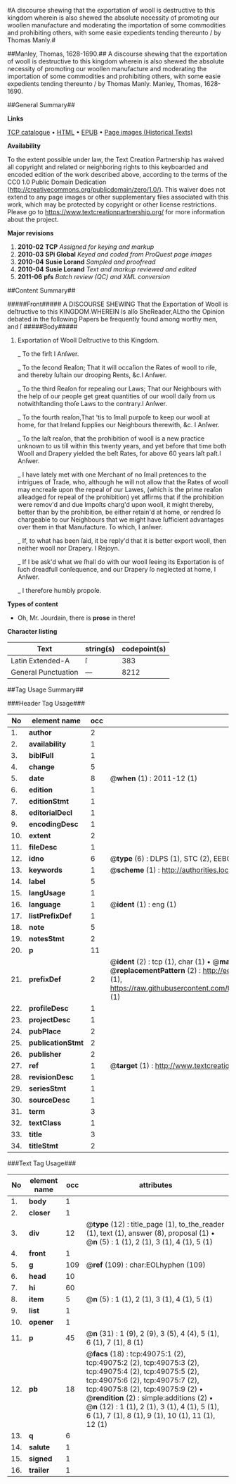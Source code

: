 #A discourse shewing that the exportation of wooll is destructive to this kingdom wherein is also shewed the absolute necessity of promoting our woollen manufacture and moderating the importation of some commodities and prohibiting others, with some easie expedients tending thereunto / by Thomas Manly.#

##Manley, Thomas, 1628-1690.##
A discourse shewing that the exportation of wooll is destructive to this kingdom wherein is also shewed the absolute necessity of promoting our woollen manufacture and moderating the importation of some commodities and prohibiting others, with some easie expedients tending thereunto / by Thomas Manly.
Manley, Thomas, 1628-1690.

##General Summary##

**Links**

[TCP catalogue](http://www.ota.ox.ac.uk/tcp/)  • 
[HTML](http://tei.it.ox.ac.uk/tcp/Texts-HTML/free/A51/A51779.html)  • 
[EPUB](http://tei.it.ox.ac.uk/tcp/Texts-EPUB/free/A51/A51779.epub) • 
[Page images (Historical Texts)](https://historicaltexts.jisc.ac.uk/eebo-11781383e)

**Availability**

To the extent possible under law, the Text Creation Partnership has waived all copyright and related or neighboring rights to this keyboarded and encoded edition of the work described above, according to the terms of the CC0 1.0 Public Domain Dedication (http://creativecommons.org/publicdomain/zero/1.0/). This waiver does not extend to any page images or other supplementary files associated with this work, which may be protected by copyright or other license restrictions. Please go to https://www.textcreationpartnership.org/ for more information about the project.

**Major revisions**

1. __2010-02__ __TCP__ *Assigned for keying and markup*
1. __2010-03__ __SPi Global__ *Keyed and coded from ProQuest page images*
1. __2010-04__ __Susie Lorand__ *Sampled and proofread*
1. __2010-04__ __Susie Lorand__ *Text and markup reviewed and edited*
1. __2011-06__ __pfs__ *Batch review (QC) and XML conversion*

##Content Summary##

#####Front#####
A DISCOURSE SHEWING That the Exportation of Wooll is deſtructive to this KINGDOM.WHEREIN Is alſo SheReader,ALtho the Opinion debated in the following Papers be frequently found among worthy men, and ſ
#####Body#####

1. Exportation of Wooll Deſtructive to this Kingdom.

    _ To the firſt I Anſwer.

    _ To the ſecond Reaſon; That it will occaſion the Rates of wooll to riſe, and thereby ſuſtain our drooping Rents, &c.I Anſwer.

    _ To the third Reaſon for repealing our Laws; That our Neighbours with the help of our people get great quantities of our wooll
daily from us notwithſtanding thoſe Laws to the contrary.I Anſwer.

    _ To the fourth reaſon,That 'tis to ſmall purpoſe to keep our wooll at home, for that Ireland ſupplies our Neighbours therewith, &c. I Anſwer.

    _ To the laſt reaſon, that the prohibition of wooll is a new practice unknown to us till within this twenty years, and yet before that time both Wooll and Drapery yielded the beſt Rates, for above 60 years laſt paſt.I Anſwer.

    _ I have lately met with one Merchant of no ſmall pretences to the intrigues of Trade, who, although he will not allow that the Rates of wooll may encreaſe upon the repeal of our Lawes, (which is the prime reaſon alleadged for repeal of the prohibition) yet affirms that if the prohibition were remov'd and due Impoſts charg'd upon wooll, it might thereby, better than by the prohibition, be either retain'd at home, or rendred ſo chargeable to our Neighbours that we might have ſufficient advantages over them in that Manufacture.
To which, I anſwer.

    _ If, to what has been ſaid, it be reply'd that it is better export wooll, then neither wooll nor Drapery. I Rejoyn.

    _ If I be ask'd what we ſhall do with our wooll ſeeing its Exportation is of ſuch dreadfull conſequence, and our Drapery ſo neglected at home, I Anſwer.

    _ I therefore humbly propoſe.

**Types of content**

  * Oh, Mr. Jourdain, there is **prose** in there!

**Character listing**


|Text|string(s)|codepoint(s)|
|---|---|---|
|Latin Extended-A|ſ|383|
|General Punctuation|—|8212|

##Tag Usage Summary##

###Header Tag Usage###

|No|element name|occ|attributes|
|---|---|---|---|
|1.|__author__|2||
|2.|__availability__|1||
|3.|__biblFull__|1||
|4.|__change__|5||
|5.|__date__|8| @__when__ (1) : 2011-12 (1)|
|6.|__edition__|1||
|7.|__editionStmt__|1||
|8.|__editorialDecl__|1||
|9.|__encodingDesc__|1||
|10.|__extent__|2||
|11.|__fileDesc__|1||
|12.|__idno__|6| @__type__ (6) : DLPS (1), STC (2), EEBO-CITATION (1), OCLC (1), VID (1)|
|13.|__keywords__|1| @__scheme__ (1) : http://authorities.loc.gov/ (1)|
|14.|__label__|5||
|15.|__langUsage__|1||
|16.|__language__|1| @__ident__ (1) : eng (1)|
|17.|__listPrefixDef__|1||
|18.|__note__|5||
|19.|__notesStmt__|2||
|20.|__p__|11||
|21.|__prefixDef__|2| @__ident__ (2) : tcp (1), char (1)  •  @__matchPattern__ (2) : ([0-9\-]+):([0-9IVX]+) (1), (.+) (1)  •  @__replacementPattern__ (2) : http://eebo.chadwyck.com/downloadtiff?vid=$1&page=$2 (1), https://raw.githubusercontent.com/textcreationpartnership/Texts/master/tcpchars.xml#$1 (1)|
|22.|__profileDesc__|1||
|23.|__projectDesc__|1||
|24.|__pubPlace__|2||
|25.|__publicationStmt__|2||
|26.|__publisher__|2||
|27.|__ref__|1| @__target__ (1) : http://www.textcreationpartnership.org/docs/. (1)|
|28.|__revisionDesc__|1||
|29.|__seriesStmt__|1||
|30.|__sourceDesc__|1||
|31.|__term__|3||
|32.|__textClass__|1||
|33.|__title__|3||
|34.|__titleStmt__|2||


###Text Tag Usage###

|No|element name|occ|attributes|
|---|---|---|---|
|1.|__body__|1||
|2.|__closer__|1||
|3.|__div__|12| @__type__ (12) : title_page (1), to_the_reader (1), text (1), answer (8), proposal (1)  •  @__n__ (5) : 1 (1), 2 (1), 3 (1), 4 (1), 5 (1)|
|4.|__front__|1||
|5.|__g__|109| @__ref__ (109) : char:EOLhyphen (109)|
|6.|__head__|10||
|7.|__hi__|60||
|8.|__item__|5| @__n__ (5) : 1 (1), 2 (1), 3 (1), 4 (1), 5 (1)|
|9.|__list__|1||
|10.|__opener__|1||
|11.|__p__|45| @__n__ (31) : 1 (9), 2 (9), 3 (5), 4 (4), 5 (1), 6 (1), 7 (1), 8 (1)|
|12.|__pb__|18| @__facs__ (18) : tcp:49075:1 (2), tcp:49075:2 (2), tcp:49075:3 (2), tcp:49075:4 (2), tcp:49075:5 (2), tcp:49075:6 (2), tcp:49075:7 (2), tcp:49075:8 (2), tcp:49075:9 (2)  •  @__rendition__ (2) : simple:additions (2)  •  @__n__ (12) : 1 (1), 2 (1), 3 (1), 4 (1), 5 (1), 6 (1), 7 (1), 8 (1), 9 (1), 10 (1), 11 (1), 12 (1)|
|13.|__q__|6||
|14.|__salute__|1||
|15.|__signed__|1||
|16.|__trailer__|1||
